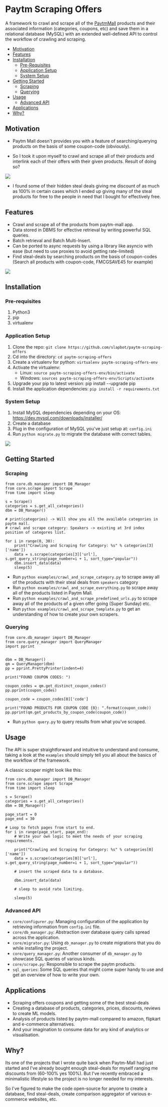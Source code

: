 # Paytm Scraping Offers

A framework to crawl and scrape all of the [PaytmMall](https://paytmmall.com) products
and their associated information (categories, coupons, etc) and save them in a relational database (MySQL)
with an extended well-defined API to control the workflow of crawling and scraping.

- [Motivation](#motivation)
- [Features](#features)
- [Installation](#installation)
    - [Pre-Requisites](#pre-requisites)
    - [Application Setup](#application-setup)
    - [System Setup](#system-setup)
- [Getting Started](#getting-started)
    - [Scraping](#scraping)
    - [Querying](#querying)
- [Usage](#usage)
    - [Advanced API](#advanced-api)
- [Applications](#applications)
- [Why?](#why)

## Motivation

- Paytm Mall doesn't provides you with a feature of searching/querying products on the basis of some coupon-code (obviously).

- So I took it upon myself to crawl and scrape all of their products
and interlink each of their offers with their given products. Result of doing so?

![](https://github.com/SlapBot/paytm-scraping-offers/blob/master/screenshots/1.gif)

- I found some of their hidden steal deals giving me discount of as much as 100% in certain cases which
I ended up giving many of the steal products for free to the people in need that I bought for effectively free.

## Features

- Crawl and scrape all of the products from paytm-mall app.
- Data stored in DBMS for effective retrieval by writing powerful SQL queries.
- Batch retrieval and Batch Multi-Insert.
- Can be ported to async requests by using a library like asyncio with ease (but need to use proxies to avoid getting rate-limited)
- Find steal-deals by searching products on the basis of coupon-codes (Search all products with coupon-code, FMCGSAVE45 for example)

![](https://github.com/SlapBot/paytm-scraping-offers/blob/master/screenshots/2.gif)

## Installation

### Pre-requisites

1. Python3
2. pip
3. virtualenv

### Application Setup

1. Clone the repo: `git clone https://github.com/slapbot/paytm-scraping-offers`
2. Cd into the directory: `cd paytm-scraping-offers`
3. Create a virtualenv for python: `virtualenv paytm-scraping-offers-env`
4. Activate the virtualenv:
    - Linux: `source paytm-scraping-offers-env/bin/activate`
    - Windows: `sources paytm-scraping-offers-env/Scripts/activate`
5. Upgrade your pip to latest version: pip install --upgrade pip
6. Install the application dependencies: `pip install -r requirements.txt`

### System Setup

1. Install MySQL dependencies depending on your OS: https://dev.mysql.com/downloads/installer/
2. Create a database
3. Plug in the configuration of MySQL you've just setup at: `config.ini`
4. Run `python migrate.py` to migrate the database with correct tables.

![](https://github.com/SlapBot/paytm-scraping-offers/blob/master/screenshots/3.gif)

## Getting Started

### Scraping

```
from core.db_manager import DB_Manager
from core.scrape import Scrape
from time import sleep

s = Scrape()
categories = s.get_all_categories()
dbm = DB_Manager()

# print(categories) -> Will show you all the available categories in paytm mall.
# crawl and scrape category: Speakers -> existing at 3rd index position of categores list.

for i in range(0, 30):
    print("Crawling and Scraping for Category: %s" % categories[3]['name'])
    data = s.scrape(categories[3]['url'], s.get_query_string(page_number=i + 1, sort_type="popular"))
    dbm.insert_data(data)
    sleep(5)

```

- Run `python examples/crawl_and_scrape_category.py` to scrape away all of the products with their steal deals from `speakers` category
- Run `python examples/crawl_and_scrape_everything.py` to scrape away all of the products listed in Paytm Mall.
- Run `python examples/crawl_and_scrape_predefined_urls.py` to scrape away all of the products of a given offer going (Super Sunday) etc.
- Run `python examples/crawl_and_scrape_template.py` to get an understanding of how to create your own scrapers.

### Querying

```
from core.db_manager import DB_Manager
from core.query_manager import QueryManager
import pprint


dbm = DB_Manager()
qm = QueryManager(dbm)
pp = pprint.PrettyPrinter(indent=4)

print("FOUND COUPON CODES: ")

coupon_codes = qm.get_distinct_coupon_codes()
pp.pprint(coupon_codes)

coupon_code = coupon_codes[0]['code']

print("FOUND PRODUCTS FOR COUPON CODE {0}: ".format(coupon_code))
pp.pprint(qm.get_products_by_coupon_code(coupon_code))

```

- Run `python query.py` to query results from what you've scraped.

## Usage

The API is super straightforward and intuitive to understand and consume, 
taking a look at the `examples` should simply tell you all about the basics of the workflow of the framework.

A classic scraper might look like this:

```
from core.db_manager import DB_Manager
from core.scrape import Scrape
from time import sleep

s = Scrape()
categories = s.get_all_categories()
dbm = DB_Manager()

page_start = 0
page_end = 30

# Loop to fetch pages from start to end.
for i in range(page_start, page_end):
    # Write your own logic to meet the needs of your scraping requirements.

    print("Crawling and Scraping for Category: %s" % categories[0]['name'])
    data = s.scrape(categories[0]['url'], s.get_query_string(page_number=i + 1, sort_type="popular"))

    # insert the scraped data to a database.

    dbm.insert_data(data)

    # sleep to avoid rate limiting.

    sleep(5)

```

### Advanced API

- `core/configurer.py`: Managing configuration of the application by retrieving information from `config.ini` file.
- `core/db_manager.py`: Abstraction over database query calls spread across the application.
- `core/migrator.py`: Using `db_manager.py` to create migrations that you do while installing the project.
- `core/query_manager.py`: Another consumer of `db_manager.py` to showcase SQL queries of various kinds.
- `core/scrape.py`: Responsible to scrape the paytm products.
- `sql_queries`: Some SQL queries that might come super handy to use and get an overview of how to write your own.

## Applications

- Scraping offers coupons and getting some of the best steal-deals
- Creating a database of products, categories, prices, discounts, reviews to create ML models.
- Analysis of products listed by paytm-mall compared to amazon, flipkart and e-commerce alternatives.
- And your imagination to consume data for any kind of analytics or visualisation.

## Why?

Its one of the projects that I wrote quite back when Paytm-Mall had just started and I've already 
bought enough steal-deals for myself ranging me discounts from (60-100% yes 100%). But I've 
recently embraced a minimalistic lifestyle so the project is no longer needed for my interests.

So I've figured to make the code open-source for anyone to create a database, find steal-deals, 
create comparison aggregator of various e-commerce websites, etc.
